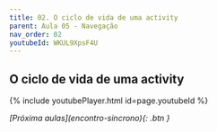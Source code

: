 ```yaml
---
title: 02. O ciclo de vida de uma activity
parent: Aula 05 - Navegação
nav_order: 02
youtubeId: WKUL9XpsF4U
---
```


## O ciclo de vida de uma activity



{% include youtubePlayer.html id=page.youtubeId %}

<span class="fs-3 float-right">
<i class="fas fa-download">[Próxima aulas](encontro-sincrono){: .btn }</i>
</span>
